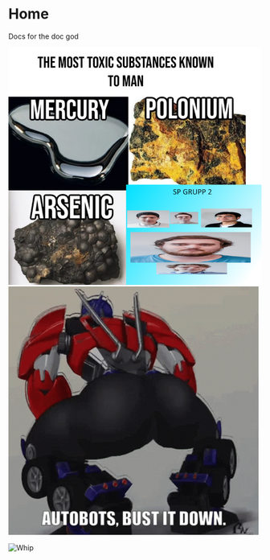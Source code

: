 # Home

Docs for the doc god

![Eric](TOXICSP2.png)
![BustItDown](tenor.gif)

![Whip](https://www.youtube.com/watch?v=YdXQJS3Yv0Y&t=87s&ab_channel=NTorch)
